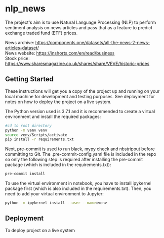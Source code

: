 # nlp_news

The project's aim is to use Natural Language Processing (NLP) to perform sentiment analysis on news 
articles and pass that as a feature to predict exchange traded fund (ETF) prices.

News archive: https://components.one/datasets/all-the-news-2-news-articles-dataset/  
News website: https://inshorts.com/en/read/business  
Stock price: https://www.sharesmagazine.co.uk/shares/share/VEVE/historic-prices
 
## Getting Started

These instructions will get you a copy of the project up and running on your local machine for 
development and testing purposes. See deployment for notes on how to deploy the project on a live 
system.

The Python version used is 3.7.1 and it is recommended to create a virtual environment and install
the required packages:  
```bash
#cd to root directory
python -m venv venv
source venv/Scripts/activate
pip install -r requirements.txt
```

Next, pre-commit is used to run black, mypy check and nbstripout before committing to Git. The 
.pre-commit-config.yaml file is included in the repo so only the following step is required after 
installing the pre-commit package (which is included in the requirements.txt):
```bash
pre-commit install 
```

To use the virtual environment in notebook, you have to install ipykernel package first (which is also
included in the requirements.txt). Then, you need to add your virtual environment to Jupyter:
```bash
python -m ipykernel install --user --name=venv
```

## Deployment

To deploy project on a live system
